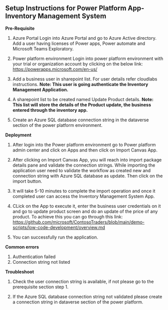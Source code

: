 **Setup Instructions for Power Platform App- Inventory Management System**
--------------------------------------------------------------------------

**Pre-Requisite**

  1.	Azure Portal
      Login into Azure Portal and go to Azure Active directory.
      Add a user having licenses of Power apps, Power automate and Microsoft Teams Exploratory.

  2.  Power platform environment
      Login into power platform environment with your trial or organization account by clicking on the below link:
      https://powerapps.microsoft.com/en-us/ 
  
  3.  Add a business user in sharepoint list. For user details refer cloudlabs instructions.
      **Note: This user is going authenticate the Inventory Management Application.** 
  
  4. A sharepoint list to be created named Update Product details.
      **Note: This list will store the details of the Product update, the business entered through the inventory app.**
  
  5. Create an Azure SQL database connection string in the dataverse section of the power platform environment.
      
**Deployment**

  1. After login into the Power platform environment go to Power platform admin center and click on Apps and then click on Import Canvas App.
  2. After clicking on Import Canvas App, you will reach into import package details pane and validate the connection strings. While importing the application user need to validate the workflow as created new and connection string with Azure SQL database as update. Then click on the import button.
  3. It will take 5-10 minutes to complete the import operation and once it completed user can access the Inventory Management System App.
  4. CLick on the App to execute it, enter the business user credentials on it and go to update product screen and do an update of the price of any product. To achieve this you can go through this link:
   https://github.com/microsoft/ContosoTraders/blob/main/demo-scripts/low-code-development/overview.md
   
  5. You can successfully run the application.
    
**Common errors**
  
  1. Authentication failed
  2. Connection string not listed
    
**Troubleshoot**    
    
  1. Check the user connection string is available, if not please go to the prerequisite section step 1.
    
  2. If the Azure SQL database connection string not validated please create a connection string in dataverse section of the power platform.
